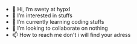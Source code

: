 - 👋 Hi, I’m swety at hypxl
- 👀 I’m interested in stuffs
- 🌱 I’m currently learning coding stuffs
- 💞️ I’m looking to collaborate on nothing
- 📫 How to reach me don't i will find your adress

<!---
hypxl-swet/hypxl-swet is a ✨ special ✨ repository because its `README.md` (this file) appears on your GitHub profile.
You can click the Preview link to take a look at your changes.
--->
